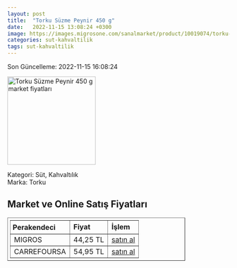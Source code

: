 ```yaml
---
layout: post
title:  "Torku Süzme Peynir 450 g"
date:   2022-11-15 13:08:24 +0300
image: https://images.migrosone.com/sanalmarket/product/10019074/torku-suzme-peynir-450-gr-a87c50-1650x1650.jpg
categories: sut-kahvaltilik
tags: sut-kahvaltilik
---
```


Son Güncelleme: 2022-11-15 16:08:24

<img src="https://images.migrosone.com/sanalmarket/product/10019074/torku-suzme-peynir-450-gr-a87c50-1650x1650.jpg" width="200" alt="Torku Süzme Peynir 450 g market fiyatları" />

Kategori: Süt, Kahvaltılık
<br />
Marka: Torku

<h2>Market ve Online Satış Fiyatları</h2>

<table border="1" style="padding: 5px;width:80%;">
  <tr>
    <td style="padding: 5px;"><strong>Perakendeci</strong></td>
    <td><strong>Fiyat</strong></td>
    <td><strong>İşlem</strong></td>
  </tr>
  <tr>
              <td title="Migros">MIGROS</td>
              <td>44,25 TL</td>
              <td><a title="Migros" target="_blank" href="https://www.migros.com.tr/torku-suzme-peynir-450-g-p-98e102">satın al</a></td>
            </tr><tr>
              <td title="CarrefourSA">CARREFOURSA</td>
              <td>54,95 TL</td>
              <td><a title="CarrefourSA" target="_blank" href="https://www.carrefoursa.com/torku-suzme-peynir-450-g-p-30149074">satın al</a></td>
            </tr>
</table>
